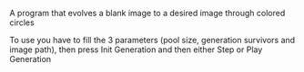 A program that evolves a blank image to a desired image through colored circles

To use you have to fill the 3 parameters (pool size, generation survivors and image path), then press Init Generation and then either Step or Play Generation

